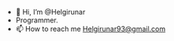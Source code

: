 - 👋 Hi, I’m @Helgirunar
- Programmer.
- 📫 How to reach me Helgirunar93@gmail.com

<!---
Helgirunar/Helgirunar is a ✨ special ✨ repository because its `README.md` (this file) appears on your GitHub profile.
You can click the Preview link to take a look at your changes.
--->
